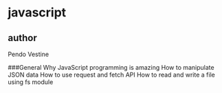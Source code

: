 # javascript
## author
Pendo Vestine

###General
Why JavaScript programming is amazing
How to manipulate JSON data
How to use request and fetch API
How to read and write a file using fs module
